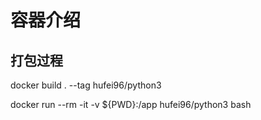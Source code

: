 # 容器介绍

## 打包过程

docker build . --tag hufei96/python3


docker run --rm -it -v ${PWD}:/app hufei96/python3 bash

